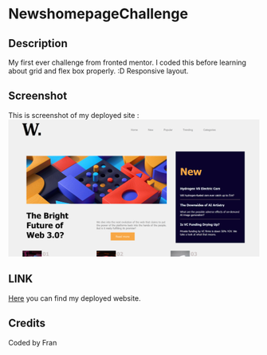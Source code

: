 # NewshomepageChallenge

## Description
My first ever challenge from fronted mentor. I coded this before learning about grid and flex box properly. :D
Responsive layout.

## Screenshot
This is screenshot of my deployed site :
![Screenshot](assets/images/Untitled.png)

## LINK 
[Here](https://frantiskaali.github.io/NewshomepageChallenge/) you can find my deployed website.

## Credits
Coded by Fran
